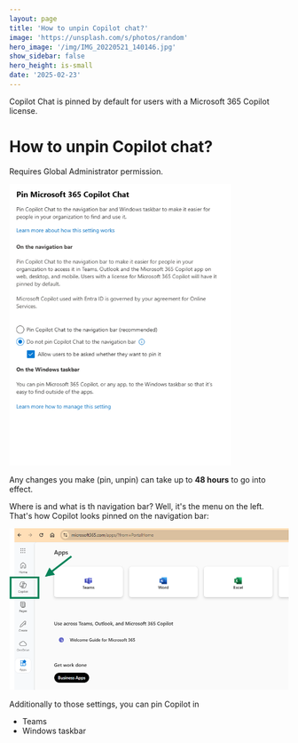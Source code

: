 ```yaml
---
layout: page
title: 'How to unpin Copilot chat?'
image: 'https://unsplash.com/s/photos/random'
hero_image: '/img/IMG_20220521_140146.jpg'
show_sidebar: false
hero_height: is-small
date: '2025-02-23'
---
```



Copilot Chat is pinned by default for users with a Microsoft 365 Copilot license.


# How to unpin Copilot chat?



Requires Global Administrator permission.

<img src="/articles/img/copilot35.png" width="400">



Any changes you make (pin, unpin) can take up to **48 hours** to go into effect. 

Where is and what is th navigation bar? Well, it's the menu on the left. That's how Copilot looks pinned on the navigation bar:

<img src="/articles/img/copilot37.png" width="800" alt="pinned copilot">



Additionally to those settings, you can pin Copilot in

* Teams
* Windows taskbar